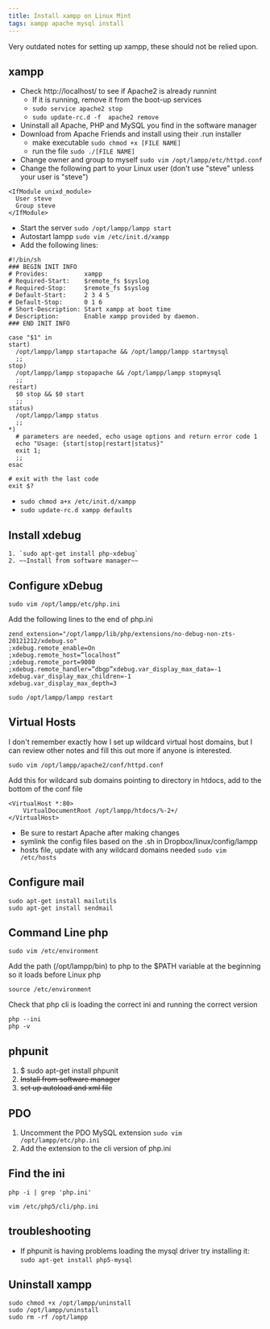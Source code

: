 ```yaml
---
title: Install xampp on Linux Mint
tags: xampp apache mysql install
---
```


Very outdated notes for setting up xampp, these should not be relied upon.

## xampp

* Check http://localhost/ to see if Apache2 is already runnint
    * If it is running, remove it from the boot-up services
    * `sudo service apache2 stop`
    * `sudo update-rc.d -f  apache2 remove`
* Uninstall all Apache, PHP and MySQL you find in the software manager
* Download from Apache Friends and install using their .run installer
    * make executable `sudo chmod +x [FILE NAME]`
    * run the file `sudo ./[FILE NAME]`
* Change owner and group to myself `sudo vim /opt/lampp/etc/httpd.conf`
* Change the following part to your Linux user (don't use "steve" unless your user is "steve")

```
<IfModule unixd_module> 
  User steve
  Group steve 
</IfModule> 
```

* Start the server `sudo /opt/lampp/lampp start`
* Autostart lampp `sudo vim /etc/init.d/xampp`
* Add the following lines:

```
#!/bin/sh
### BEGIN INIT INFO
# Provides:          xampp
# Required-Start:    $remote_fs $syslog
# Required-Stop:     $remote_fs $syslog
# Default-Start:     2 3 4 5
# Default-Stop:      0 1 6
# Short-Description: Start xampp at boot time
# Description:       Enable xampp provided by daemon.
### END INIT INFO

case "$1" in
start)
  /opt/lampp/lampp startapache && /opt/lampp/lampp startmysql
  ;;
stop)
  /opt/lampp/lampp stopapache && /opt/lampp/lampp stopmysql
  ;;
restart)
  $0 stop && $0 start
  ;;
status)
  /opt/lampp/lampp status
  ;;
*)
  # parameters are needed, echo usage options and return error code 1
  echo "Usage: {start|stop|restart|status}"
  exit 1;
  ;;
esac

# exit with the last code
exit $?
```

* `sudo chmod a+x /etc/init.d/xampp`
* `sudo update-rc.d xampp defaults`

## Install xdebug
    1. `sudo apt-get install php-xdebug`
    2. ~~Install from software manager~~

## Configure xDebug

```
sudo vim /opt/lampp/etc/php.ini
```

Add the following lines to the end of php.ini

```
zend_extension="/opt/lampp/lib/php/extensions/no-debug-non-zts-20121212/xdebug.so"
;xdebug.remote_enable=On
;xdebug.remote_host=”localhost”
;xdebug.remote_port=9000
;xdebug.remote_handler=”dbgp”xdebug.var_display_max_data=-1
xdebug.var_display_max_children=-1
xdebug.var_display_max_depth=3
```

```
sudo /opt/lampp/lampp restart
```

## Virtual Hosts

I don't remember exactly how I set up wildcard virtual host domains, but I can review other notes and fill this out more if anyone is interested.

`sudo vim /opt/lampp/apache2/conf/httpd.conf`

Add this for wildcard sub domains pointing to directory in htdocs, add to the bottom of the conf file

```
<VirtualHost *:80>
    VirtualDocumentRoot /opt/lampp/htdocs/%-2+/
</VirtualHost>
```

* Be sure to restart Apache after making changes
* symlink the config files based on the .sh in Dropbox/linux/config/lampp
* hosts file, update with any wildcard domains needed `sudo vim /etc/hosts`

## Configure mail
    
```
sudo apt-get install mailutils
sudo apt-get install sendmail
```

## Command Line php

```
sudo vim /etc/environment
```

Add the path (/opt/lampp/bin) to php to the $PATH variable at the beginning so it loads before Linux php

```
source /etc/environment
```

Check that php cli is loading the correct ini and running the correct version

```
php --ini
php -v
```

## phpunit

1. $ sudo apt-get install phpunit
2. ~~Install from software manager~~
3. ~~set up autoload and xml file~~

## PDO

1. Uncomment the PDO MySQL extension `sudo vim /opt/lampp/etc/php.ini`
2. Add the extension to the cli version of php.ini

## Find the ini

```
php -i | grep 'php.ini'
```

```
vim /etc/php5/cli/php.ini
```

## troubleshooting

* If phpunit is having problems loading the mysql driver try installing it: `sudo apt-get install php5-mysql`

## Uninstall xampp

```
sudo chmod +x /opt/lampp/uninstall
sudo /opt/lampp/uninstall
sudo rm -rf /opt/lampp
```
